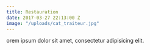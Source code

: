 ```yaml
---
title: Restauration
date: 2017-03-27 22:13:00 Z
image: "/uploads/cat_traiteur.jpg"
---
```


orem ipsum dolor sit amet, consectetur adipisicing elit.